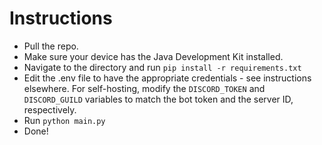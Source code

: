 # Instructions

- Pull the repo.
- Make sure your device has the Java Development Kit installed.
- Navigate to the directory and run `pip install -r requirements.txt`
- Edit the .env file to have the appropriate credentials - see instructions elsewhere. For self-hosting, modify the `DISCORD_TOKEN` and `DISCORD_GUILD` variables to match the bot token and the server ID, respectively.
- Run `python main.py`
- Done!